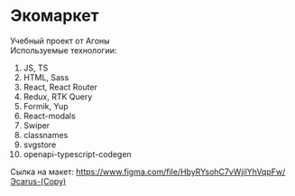 # Экомаркет

Учебный проект от Агоны  
Используемые технологии:

1. JS, TS
2. HTML, Sass
3. React, React Router
4. Redux, RTK Query
5. Formik, Yup
6. React-modals
7. Swiper
8. classnames
9. svgstore
10. openapi-typescript-codegen

Сылка на макет:
https://www.figma.com/file/HbyRYsohC7vWjilYhVqpFw/Эcarus-(Copy)